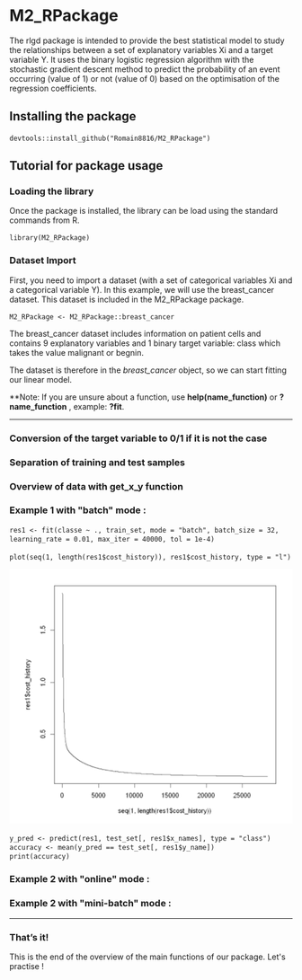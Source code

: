M2_RPackage
==========

The rlgd package is intended to provide the best statistical model to study the relationships between a set of explanatory variables Xi and a target variable Y. It uses the binary logistic regression algorithm with the stochastic gradient descent method to predict the probability of an event occurring (value of 1) or not (value of 0) based on the optimisation of the regression coefficients.

Installing the package
----------------------

    devtools::install_github("Romain8816/M2_RPackage")

Tutorial for package usage
--------------------------

### Loading the library

Once the package is installed, the library can be load using the standard commands from R.

    library(M2_RPackage)

### Dataset Import

First, you need to import a dataset (with a set of categorical variables Xi and a categorical variable Y). In this example, we will use the breast_cancer dataset. This dataset is included in the M2_RPackage package.

    M2_RPackage <- M2_RPackage::breast_cancer

The breast_cancer dataset includes information on patient cells and contains 9 explanatory variables and 1 binary target variable: class which takes the value malignant or begnin.

The dataset is therefore in the *breast_cancer* object, so we can start fitting our linear model.

**Note: If you are unsure about a function, use **help(name_function)** or **?name_function** , example: **?fit**.

------------------------------------------------------------------------
### Conversion of the target variable to 0/1 if it is not the case


### Separation of training and test samples


### Overview of data with get_x_y function


### Example 1 with "batch" mode : 

    res1 <- fit(classe ~ ., train_set, mode = "batch", batch_size = 32, learning_rate = 0.01, max_iter = 40000, tol = 1e-4)
    
    plot(seq(1, length(res1$cost_history)), res1$cost_history, type = "l")
    
![](Tutorial_files_figure/batch.png)
    
    y_pred <- predict(res1, test_set[, res1$x_names], type = "class")
    accuracy <- mean(y_pred == test_set[, res1$y_name])
    print(accuracy)
    

### Example 2 with "online" mode : 


### Example 2 with "mini-batch" mode : 

------------------------------------------------------------------------

### That’s it!

This is the end of the overview of the main functions of our package. Let's practise !


